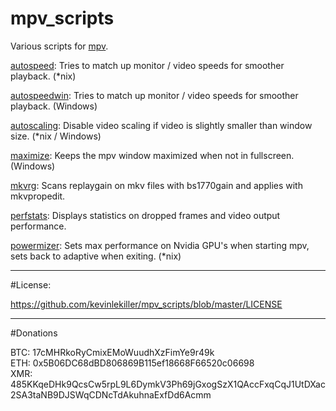 # mpv_scripts
Various scripts for [mpv](https://mpv.io/).

[autospeed](https://github.com/kevinlekiller/mpv_scripts/tree/master/autospeed/): Tries to match up monitor / video speeds for smoother playback. (*nix)

[autospeedwin](https://github.com/kevinlekiller/mpv_scripts/tree/master/autospeedwin/): Tries to match up monitor / video speeds for smoother playback. (Windows)

[autoscaling](https://github.com/kevinlekiller/mpv_scripts/tree/master/autoscaling/): Disable video scaling if video is slightly smaller than window size. (*nix / Windows)

[maximize](https://github.com/kevinlekiller/mpv_scripts/tree/master/maximize/): Keeps the mpv window maximized when not in fullscreen. (Windows)

[mkvrg](https://github.com/kevinlekiller/mpv_scripts/tree/master/mkvrg/): Scans replaygain on mkv files with bs1770gain and applies with mkvpropedit.

[perfstats](https://github.com/kevinlekiller/mpv_scripts/tree/master/perfstats/): Displays statistics on dropped frames and video output performance.

[powermizer](https://github.com/kevinlekiller/mpv_scripts/tree/master/powermizer/): Sets max performance on Nvidia GPU's when starting mpv, sets back to adaptive when exiting. (*nix)

----
#License:

https://github.com/kevinlekiller/mpv_scripts/blob/master/LICENSE

----
#Donations

BTC: 17cMHRkoRyCmixEMoWuudhXzFimYe9r49k  
ETH: 0x5B06DC68dBD806869B115ef18668F66520c06698  
XMR: 485KKqeDHk9QcsCw5rpL9L6DymkV3Ph69jGxogSzX1QAccFxqCqJ1UtDXac2SA3taNB9DJSWqCDNcTdAkuhnaExfDd6Acmm
